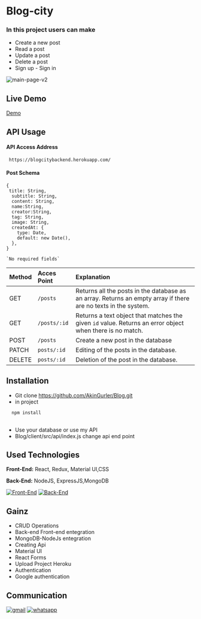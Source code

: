 # Blog-city
### In this project users can make
* Create a new post
* Read a post
* Update a post
* Delete a post
* Sign up - Sign in 

![main-page-v2](https://user-images.githubusercontent.com/99674716/189086353-fd0d9e75-fca3-4991-8fd2-672167d40dc8.png)

## Live Demo
[Demo](https://blogcityfrontend.herokuapp.com/)

## API Usage

#### API Access Address

```
 https://blogcitybackend.herokuapp.com/
```
#### Post Schema
```
{
 title: String,
  subtitle: String,
  content: String,
  name:String,
  creator:String,
  tag: String,
  image: String,
  createdAt: {
    type: Date,
    default: new Date(),
  },
}

`No required fields`
```

| Method | Acces Point     | Explanation                |
| :-------- | :------- | :------------------------- |
| GET | `/posts` |Returns all the posts in the database as an array. Returns an empty array if there are no texts in the system. |
 GET | `/posts/:id` | Returns a text object that matches the given `id` value. Returns an error object when there is no match. |
| POST| `/posts` | Create a new post in the database |
| PATCH | `posts/:id` | Editing of the posts in the database. |
| DELETE | `posts/:id` | Deletion of the post in the database. |

## Installation 

* Git clone https://github.com/AkinGurler/Blog.git
* in project
```bash 
  npm install 
  
```
* Use your database or use my API
* Blog/client/src/api/index.js change api end point

## Used Technologies
**Front-End:** React, Redux, Material UI,CSS

**Back-End:** NodeJS, ExpressJS,MongoDB


[![Front-End](https://skills.thijs.gg/icons?i=react,redux,css,materialui&theme=light)](https://skills.thijs.gg)
[![Back-End](https://skills.thijs.gg/icons?i=nodejs,expressjs,mongodb&theme=light)](https://skills.thijs.gg)

## Gainz
* CRUD Operations
* Back-end Front-end entegration
* MongoDB-NodeJs entegration
* Creating Api
* Material UI
* React Forms
* Upload Project Heroku
* Authentication 
* Google authentication

  

## Communication

[![gmail](https://user-images.githubusercontent.com/99674716/185644867-49abb98d-3901-4011-ad5f-0b2d90bf024e.png)](mailto:akingurler.b@gmail.com)
[![whatsapp](https://user-images.githubusercontent.com/99674716/185643726-5f3fb3f2-bd11-4cd1-baf4-16cd6dae9d3b.png)](http://api.whatsapp.com/send?phone=905534600027)
